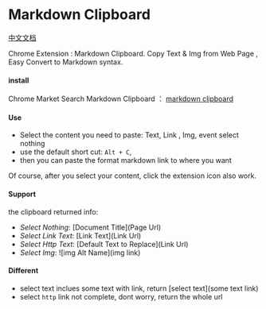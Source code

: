# Markdown Clipboard

[中文文档](./READMECN.md)

Chrome Extension : Markdown Clipboard. 
Copy Text & Img from Web Page , Easy Convert to Markdown syntax.



#### install

Chrome Market Search Markdown Clipboard ： [markdown clipboard](https://chrome.google.com/webstore/detail/markdown-clipboard/kiieboeeejffbjnfejfjphoigfdiiadh?hl=zh-CN)


#### Use

* Select the content you need to paste: Text, Link , Img, event select nothing
* use the default short cut: `Alt + C`,
* then you can paste the format markdown link to where you want

Of course,  after you select your content, click the extension icon also work.

#### Support
the clipboard returned info:

* *Select Nothing*: [Document Title](Page Url)
* *Select Link Text*: [Link Text](Link Url)
* *Select Http Text*: [Default Text to Replace](Link Url)
* *Select Img*: ![img Alt Name](img link)

#### Different
* select text inclues some text with link, return [select text](some text link)
* select `http` link not complete, dont worry, return the whole url
